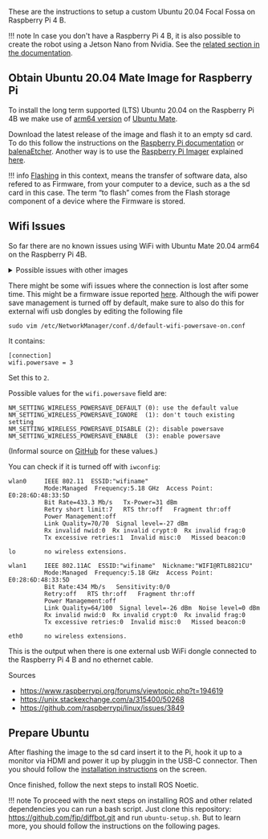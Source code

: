 These are the instructions to setup a custom Ubuntu 20.04 Focal Fossa on Raspberry Pi 4 B.

!!! note
    In case you don't have a Raspberry Pi 4 B, it is also possible to create the robot using a Jetson Nano from Nvidia.
    See the [related section in the documentation](./jetson-nano-setup.md).

## Obtain Ubuntu 20.04 Mate Image for Raspberry Pi

To install the long term supported (LTS) Ubuntu 20.04 on the Raspberry Pi 4B we make use of [arm64 version](https://ubuntu-mate.org/download/arm64/focal/) 
of [Ubuntu Mate](https://ubuntu-mate.org/). 

Download the latest release of the image and flash it to an empty sd card. To do this follow the instructions on the 
[Raspberry Pi documentation](https://www.raspberrypi.org/documentation/installation/installing-images/) or 
[balenaEtcher](https://www.balena.io/etcher/). 
Another way is to use the [Raspberry Pi Imager](https://www.raspberrypi.org/downloads/) explained [here](https://www.raspberrypi.org/blog/raspberry-pi-imager-imaging-utility/).

!!! info
    [Flashing](https://en.wikipedia.org/wiki/Firmware#Flashing) in this context, means the transfer of software data, also refered to as Firmware, 
    from your computer to a device, such as a the sd card in this case. The term “to flash” comes from the Flash storage component of a 
    device where the Firmware is stored.

## Wifi Issues

So far there are no known issues using WiFi with Ubuntu Mate 20.04 arm64 on the Raspberry Pi 4B.

<details>
  <summary>Possible issues with other images</summary>
  
  If you are not in the US it is possible that you encounter connection problems when connected to a 5Ghz Wifi network.
  If you are in a different country than the US you need to update your regulatory country. 5Ghz needs this to know the right bands to use.

This can be changed by editing the value of `REGDOMAIN` in the file `/etc/default/crda` ([Central Regulatory Domain Agent](https://wireless.wiki.kernel.org/en/developers/regulatory/crda)) to the code for your country [ref](https://github.com/TheRemote/Ubuntu-Server-raspi4-unofficial/issues/98).
</details>

There might be some wifi issues where the connection is lost after some time. This might be a firmware issue reported [here](https://github.com/raspberrypi/linux/issues/3849).
Although the wifi power save management is turned off by default, make sure to also do this for external wifi usb dongles by editing the following file

```
sudo vim /etc/NetworkManager/conf.d/default-wifi-powersave-on.conf
```

It contains:

```
[connection]
wifi.powersave = 3
```

Set this to `2`. 

Possible values for the `wifi.powersave` field are:

```
NM_SETTING_WIRELESS_POWERSAVE_DEFAULT (0): use the default value
NM_SETTING_WIRELESS_POWERSAVE_IGNORE  (1): don't touch existing setting
NM_SETTING_WIRELESS_POWERSAVE_DISABLE (2): disable powersave
NM_SETTING_WIRELESS_POWERSAVE_ENABLE  (3): enable powersave
```

(Informal source on [GitHub](https://gist.github.com/jcberthon/ea8cfe278998968ba7c5a95344bc8b55) for these values.)

You can check if it is turned off with `iwconfig`:

```
wlan0     IEEE 802.11  ESSID:"wifiname"  
          Mode:Managed  Frequency:5.18 GHz  Access Point: E0:28:6D:48:33:5D   
          Bit Rate=433.3 Mb/s   Tx-Power=31 dBm   
          Retry short limit:7   RTS thr:off   Fragment thr:off
          Power Management:off
          Link Quality=70/70  Signal level=-27 dBm  
          Rx invalid nwid:0  Rx invalid crypt:0  Rx invalid frag:0
          Tx excessive retries:1  Invalid misc:0   Missed beacon:0

lo        no wireless extensions.

wlan1     IEEE 802.11AC  ESSID:"wifiname"  Nickname:"WIFI@RTL8821CU"
          Mode:Managed  Frequency:5.18 GHz  Access Point: E0:28:6D:48:33:5D   
          Bit Rate:434 Mb/s   Sensitivity:0/0  
          Retry:off   RTS thr:off   Fragment thr:off
          Power Management:off
          Link Quality=64/100  Signal level=-26 dBm  Noise level=0 dBm
          Rx invalid nwid:0  Rx invalid crypt:0  Rx invalid frag:0
          Tx excessive retries:0  Invalid misc:0   Missed beacon:0

eth0      no wireless extensions.
```

This is the output when there is one external usb WiFi dongle connected to the Raspberry Pi 4 B and no ethernet cable.


Sources

- https://www.raspberrypi.org/forums/viewtopic.php?t=194619
- https://unix.stackexchange.com/a/315400/50268
- https://github.com/raspberrypi/linux/issues/3849


## Prepare Ubuntu

After flashing the image to the sd card insert it to the Pi, hook it up to a monitor via HDMI and power it up by pluggin in the USB-C connector.
Then you should follow the [installation instructions](https://ubuntu-mate.org/raspberry-pi/install/) on the screen.

Once finished, follow the next steps to install ROS Noetic.

!!! note
    To proceed with the next steps on installing ROS and other related dependencies you can run a bash script.
    Just clone this repository: https://github.com/fjp/diffbot.git and run `ubuntu-setup.sh`. But to learn more, you should follow the instructions on the following pages.

